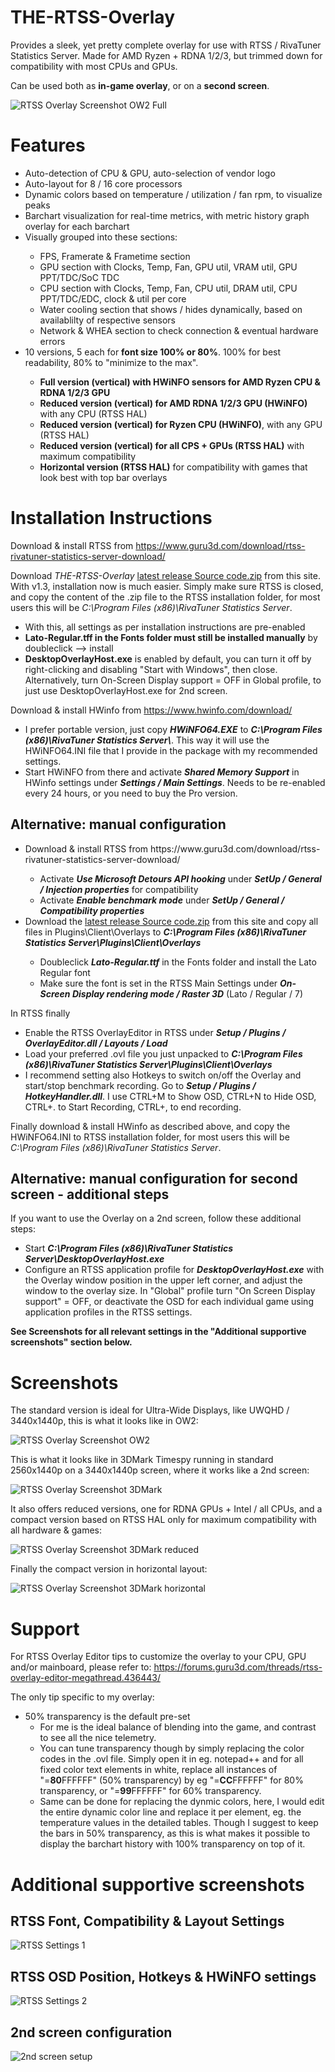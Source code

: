 # THE-RTSS-Overlay
Provides a sleek, yet pretty complete overlay for use with RTSS / RivaTuner Statistics Server.
Made for AMD Ryzen + RDNA 1/2/3, but trimmed down for compatibility with most CPUs and GPUs.

Can be used both as <b>in-game overlay</b>, or on a <b>second screen</b>.

![RTSS Overlay Screenshot OW2 Full](https://github.com/BreadPitch/THE-RTSS-Overlay/assets/55409475/9f643e49-674d-46c8-ab2b-460aee7064d2)

<h1>Features</h1>
<ul>
  <li>Auto-detection of CPU & GPU, auto-selection of vendor logo</li>
  <li>Auto-layout for 8 / 16 core processors</li>
  <li>Dynamic colors based on temperature / utilization / fan rpm, to visualize peaks</li>
  <li>Barchart visualization for real-time metrics, with metric history graph overlay for each barchart</li>
  <li>Visually grouped into these sections:</li>
  <ul>
    <li>FPS, Framerate & Frametime section</li>
    <li>GPU section with Clocks, Temp, Fan, GPU util, VRAM util, GPU PPT/TDC/SoC TDC</li>
    <li>CPU section with Clocks, Temp, Fan, CPU util, DRAM util, CPU PPT/TDC/EDC, clock & util per core</li>
    <li>Water cooling section that shows / hides dynamically, based on availablilty of respective sensors</li>
    <li>Network & WHEA section to check connection & eventual hardware errors</li>
  </ul>
  <li>10 versions, 5 each for <b>font size 100% or 80%</b>. 100% for best readability, 80% to "minimize to the max".</li>
  <ul>
    <li><b>Full version (vertical) with HWiNFO sensors for AMD Ryzen CPU & RDNA 1/2/3 GPU</b></li>
    <li><b>Reduced version (vertical) for AMD RDNA 1/2/3 GPU (HWiNFO)</b> with any CPU (RTSS HAL)</li>
    <li><b>Reduced version (vertical) for Ryzen CPU (HWiNFO)</b>, with any GPU (RTSS HAL)</li>
    <li><b>Reduced version (vertical) for all CPS + GPUs (RTSS HAL)</b> with maximum compatibility</li>
    <li><b>Horizontal version (RTSS HAL)</b> for compatibility with games that look best with top bar overlays</li>
  </ul>
</ul>

<h1>Installation Instructions</h1>

Download & install RTSS from https://www.guru3d.com/download/rtss-rivatuner-statistics-server-download/

Download <i>THE-RTSS-Overlay</i> <a href="https://github.com/BreadPitch/THE-RTSS-Overlay/releases">latest release Source code.zip</a> from this site. With v1.3, installation now is much easier. Simply make sure RTSS is closed, and copy the content of the .zip file to the RTSS installation folder, for most users this will be <i>C:\Program Files (x86)\RivaTuner Statistics Server</i>.
<ul>
  <li>With this, all settings as per installation instructions are pre-enabled</li>
  <li><b>Lato-Regular.tff in the Fonts folder must still be installed manually</b> by doubleclick --> install</li>
  <li><b>DesktopOverlayHost.exe</b> is enabled by default, you can turn it off by right-clicking and disabling "Start with Windows", then close. Alternatively, turn On-Screen Display support = OFF in Global profile, to just use DesktopOverlayHost.exe for 2nd screen.</li>
</ul>

Download & install HWinfo from https://www.hwinfo.com/download/
<ul>
    <li>I prefer portable version, just copy <b><i>HWiNFO64.EXE</i></b> to <b><i>C:\Program Files (x86)\RivaTuner Statistics Server\</i></b>. This way it will use the HWiNFO64.INI file that I provide in the package with my recommended settings.</li>
    <li>Start HWiNFO from there and activate <b><i>Shared Memory Support</i></b> in HWinfo settings under <b><i>Settings / Main Settings</i></b>. Needs to be re-enabled every 24 hours, or you need to buy the Pro version.</li>
  </ul>

<h2>Alternative: manual configuration</h2>
<ul>
  <li>Download & install RTSS from https://www.guru3d.com/download/rtss-rivatuner-statistics-server-download/</li>
  <ul>
    <li>Activate <b><i>Use Microsoft Detours API hooking</i></b> under <b><i>SetUp / General / Injection properties</i></b> for compatibility</li>
    <li>Activate <b><i>Enable benchmark mode</i></b> under <b><i>SetUp / General / Compatibility properties</i></b></li>
  </ul>
  <li>Download the <a href="https://github.com/BreadPitch/THE-RTSS-Overlay/releases">latest release Source code.zip</a> from this site and copy all files in Plugins\Client\Overlays to <b><i>C:\Program Files (x86)\RivaTuner Statistics Server\Plugins\Client\Overlays</i></b></li>
  <ul>
    <li>Doubleclick <b><i>Lato-Regular.ttf</i></b> in the Fonts folder and install the Lato Regular font</li>
    <li>Make sure the font is set in the RTSS Main Settings under <b><i>On-Screen Display rendering mode / Raster 3D</i></b> (Lato / Regular / 7)</li>
  </ul>
</ul>
In RTSS finally
<ul>
  <li>Enable the RTSS OverlayEditor in RTSS under <b><i>Setup / Plugins / OverlayEditor.dll / Layouts / Load</i></b></li>
  <li>Load your preferred .ovl file you just unpacked to <b><i>C:\Program Files (x86)\RivaTuner Statistics Server\Plugins\Client\Overlays</i></b></li>
  <li>I recommend setting also Hotkeys to switch on/off the Overlay and start/stop benchmark recording. Go to <b><i>Setup / Plugins / HotkeyHandler.dll</i></b>. I use CTRL+M to Show OSD, CTRL+N to Hide OSD, CTRL+. to Start Recording, CTRL+, to end recording.
</ul>

Finally download & install HWinfo as described above, and copy the HWiNFO64.INI to RTSS installation folder, for most users this will be <i>C:\Program Files (x86)\RivaTuner Statistics Server</i>.

<h2>Alternative: manual configuration for second screen - additional steps</h2>
If you want to use the Overlay on a 2nd screen, follow these additional steps:
<ul>
  <li>Start <b><i>C:\Program Files (x86)\RivaTuner Statistics Server\DesktopOverlayHost.exe</i></b></li>
  <li>Configure an RTSS application profile for <b><i>DesktopOverlayHost.exe</i></b> with the Overlay window position in the upper left corner, and adjust the window to the overlay size. In "Global" profile turn "On Screen Display support" = OFF, or deactivate the OSD for each individual game using application profiles in the RTSS settings.</li>
</ul>

<b>See Screenshots for all relevant settings in the "Additional supportive screenshots" section below.</b>

<h1>Screenshots</h1>

The standard version is ideal for Ultra-Wide Displays, like UWQHD / 3440x1440p, this is what it looks like in OW2:

![RTSS Overlay Screenshot OW2](https://github.com/BreadPitch/THE-RTSS-Overlay/assets/55409475/7e3958df-6feb-4f85-813d-9ee6a1deefd2)

This is what it looks like in 3DMark Timespy running in standard 2560x1440p on a 3440x1440p screen, where it works like a 2nd screen:

![RTSS Overlay Screenshot 3DMark](https://github.com/BreadPitch/THE-RTSS-Overlay/assets/55409475/38f0d4b6-f779-4167-9214-e15d9d24c89c)

It also offers reduced versions, one for RDNA GPUs + Intel / all CPUs, and a compact version based on RTSS HAL only for maximum compatibility with all hardware & games:

![RTSS Overlay Screenshot 3DMark reduced](https://github.com/BreadPitch/THE-RTSS-Overlay/assets/55409475/4141732f-0618-457a-9ac6-cce020ec6a96)

Finally the compact version in horizontal layout:

![RTSS Overlay Screenshot 3DMark horizontal](https://github.com/BreadPitch/THE-RTSS-Overlay/assets/55409475/a64c6bd2-2d1f-4bc8-97fb-af9ce1950fa3)

<h1>Support</h1>

For RTSS Overlay Editor tips to customize the overlay to your CPU, GPU and/or mainboard, please refer to: https://forums.guru3d.com/threads/rtss-overlay-editor-megathread.436443/

The only tip specific to my overlay:
<ul>
  <li>50% transparency is the default pre-set
    <ul>
      <li>For me is the ideal balance of blending into the game, and contrast to see all the nice telemetry.</li>
      <li>You can tune transparency though by simply replacing the color codes in the .ovl file. Simply open it in eg. notepad++ and for all fixed color text elements in white, replace all instances of "=<b>80</b>FFFFFF" (50% transparency) by eg "=<b>CC</b>FFFFFF" for 80% transparency, or "=<b>99</b>FFFFFF" for 60% transparency.</li>
      <li>Same can be done for replacing the dynmic colors, here, I would edit the entire dynamic color line and replace it per element, eg. the temperature values in the detailed tables. Though I suggest to keep the bars in 50% transparency, as this is what makes it possible to display the barchart history with 100% transparency on top of it.</li>
    </ul>
</ul>

<h1>Additional supportive screenshots</h1>

<h2>RTSS Font, Compatibility & Layout Settings</h2>

![RTSS Settings 1](https://github.com/user-attachments/assets/bab1af1c-d0f7-48b1-a2df-7a57f9f246f7)

<h2>RTSS OSD Position, Hotkeys & HWiNFO settings</h2>

![RTSS Settings 2](https://github.com/user-attachments/assets/794a01b6-b60e-4285-b2e4-327c13559462)

<h2>2nd screen configuration</h2>

![2nd screen setup](https://github.com/user-attachments/assets/950e5c14-4937-43bf-9e81-ed32130b55bb)



